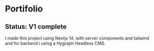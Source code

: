 # Portifolio
## Status: V1 complete

I made this project using Nextjs 14, with server components and tailwind
and for backend i using a Hygraph Headless CMS.

